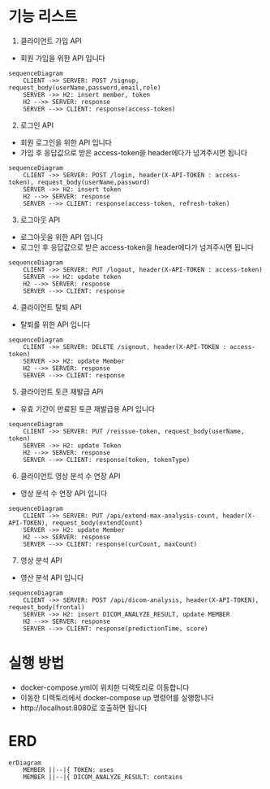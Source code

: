 # 기능 리스트

1. 클라이언트 가입 API

- 회원 가입을 위한 API 입니다

```mermaid
sequenceDiagram
    CLIENT ->> SERVER: POST /signup, request_body(userName,password,email,role)
    SERVER ->> H2: insert member, token
    H2 -->> SERVER: response
    SERVER -->> CLIENT: response(access-token)
```

2. 로그인 API

- 회원 로그인을 위한 API 입니다
- 가입 후 응답값으로 받은 access-token을 header에다가 넘겨주시면 됩니다

```mermaid
sequenceDiagram
    CLIENT ->> SERVER: POST /login, header(X-API-TOKEN : access-token), request_body(userName,password)
    SERVER ->> H2: insert token
    H2 -->> SERVER: response
    SERVER -->> CLIENT: response(access-token, refresh-token)
```

3. 로그아웃 API

- 로그아웃을 위한 API 입니다
- 로그인 후 응답값으로 받은 access-token을 header에다가 넘겨주시면 됩니다

```mermaid
sequenceDiagram
    CLIENT ->> SERVER: PUT /logout, header(X-API-TOKEN : access-token)
    SERVER ->> H2: update token
    H2 -->> SERVER: response
    SERVER -->> CLIENT: response
```

4. 클라이언트 탈퇴 API

- 탈퇴를 위한 API 입니다

```mermaid
sequenceDiagram
    CLIENT ->> SERVER: DELETE /signout, header(X-API-TOKEN : access-token)
    SERVER ->> H2: update Member
    H2 -->> SERVER: response
    SERVER -->> CLIENT: response
```

5. 클라이언트 토큰 재발급 API

- 유효 기간이 만료된 토큰 재발급용 API 입니다

```mermaid
sequenceDiagram
    CLIENT ->> SERVER: PUT /reissue-token, request_body(userName, token)
    SERVER ->> H2: update Token
    H2 -->> SERVER: response
    SERVER -->> CLIENT: response(token, tokenType)
```

6. 클라이언트 영상 분석 수 연장 API

- 영상 분석 수 연장 API 입니다

```mermaid
sequenceDiagram
    CLIENT ->> SERVER: PUT /api/extend-max-analysis-count, header(X-API-TOKEN), request_body(extendCount)
    SERVER ->> H2: update Member
    H2 -->> SERVER: response
    SERVER -->> CLIENT: response(curCount, maxCount)
```

7. 영상 분석 API

- 영산 분석 API 입니다

```mermaid
sequenceDiagram
    CLIENT ->> SERVER: POST /api/dicom-analysis, header(X-API-TOKEN), request_body(frontal)
    SERVER ->> H2: insert DICOM_ANALYZE_RESULT, update MEMBER
    H2 -->> SERVER: response
    SERVER -->> CLIENT: response(predictionTime, score)
```

# 실행 방법

- docker-compose.yml이 위치한 디렉토리로 이동합니다
- 이동한 디렉토리에서 docker-compose up 명령어를 실행합니다
- http://localhost:8080로 호출하면 됩니다

# ERD

```mermaid
erDiagram
    MEMBER ||--|{ TOKEN: uses
    MEMBER ||--|{ DICOM_ANALYZE_RESULT: contains
```